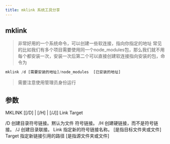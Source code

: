 ```yaml
---
title: mklink 系统工具分享
---
```


## mklink

> 非常好用的一个系统命令，可以创建一些软连接，指向你指定的地址
> 常见的比如我们有多个项目需要使用同一个node_modules包，那么我们就不用每个都安装一次，安装一次后第二个可以直接创建软连接指向安装的包，命令为

<!--more-->

``` js
mklink /d [需要安装的地址]/node_modules  [已安装的地址]
```

> 需要注意使用管理员身份运行

## 参数

MKLINK [[/D] | [/H] | [/J]] Link Target

/D      创建目录符号链接。黙认为文件
符号链接。
/H      创建硬链接，而不是符号链接。
/J      创建目录联接。
Link    指定新的符号链接名称。   [是指目标文件夹或文件]
Target 指定新链接引用的路径     [是指源文件夹或文件]